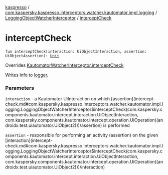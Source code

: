 [kaspresso](../../index.md) / [com.kaspersky.kaspresso.interceptors.watcher.kautomator.impl.logging](../index.md) / [LoggingObjectWatcherInterceptor](index.md) / [interceptCheck](./intercept-check.md)

# interceptCheck

`fun interceptCheck(interaction: UiObjectInteraction, assertion: UiObjectAssertion): `[`Unit`](https://kotlinlang.org/api/latest/jvm/stdlib/kotlin/-unit/index.html)

Overrides [KautomatorWatcherInterceptor.interceptCheck](../../com.kaspersky.kaspresso.interceptors.watcher.kautomator/-kautomator-watcher-interceptor/intercept-check.md)

Writes info to [logger](#).

### Parameters

`interaction` - a Kautomator UiInteraction on which [assertion](intercept-check.md#com.kaspersky.kaspresso.interceptors.watcher.kautomator.impl.logging.LoggingObjectWatcherInterceptor$interceptCheck(com.kaspersky.components.kautomator.intercept.interaction.UiObjectInteraction, com.kaspersky.components.kautomator.intercept.operation.UiOperation((androidx.test.uiautomator.UiObject2)))/assertion) is performed

`assertion` - responsible for performing an activity (assertion) on the given [interaction](intercept-check.md#com.kaspersky.kaspresso.interceptors.watcher.kautomator.impl.logging.LoggingObjectWatcherInterceptor$interceptCheck(com.kaspersky.components.kautomator.intercept.interaction.UiObjectInteraction, com.kaspersky.components.kautomator.intercept.operation.UiOperation((androidx.test.uiautomator.UiObject2)))/interaction)